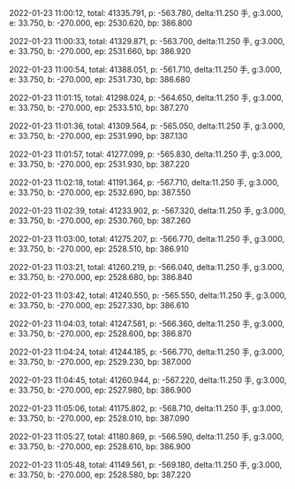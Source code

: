 2022-01-23 11:00:12, total: 41335.791, p: -563.780, delta:11.250 手, g:3.000, e: 33.750, b: -270.000, ep: 2530.620, bp: 386.800

2022-01-23 11:00:33, total: 41329.871, p: -563.700, delta:11.250 手, g:3.000, e: 33.750, b: -270.000, ep: 2531.660, bp: 386.920

2022-01-23 11:00:54, total: 41388.051, p: -561.710, delta:11.250 手, g:3.000, e: 33.750, b: -270.000, ep: 2531.730, bp: 386.680

2022-01-23 11:01:15, total: 41298.024, p: -564.650, delta:11.250 手, g:3.000, e: 33.750, b: -270.000, ep: 2533.510, bp: 387.270

2022-01-23 11:01:36, total: 41309.564, p: -565.050, delta:11.250 手, g:3.000, e: 33.750, b: -270.000, ep: 2531.990, bp: 387.130

2022-01-23 11:01:57, total: 41277.099, p: -565.830, delta:11.250 手, g:3.000, e: 33.750, b: -270.000, ep: 2531.930, bp: 387.220

2022-01-23 11:02:18, total: 41191.364, p: -567.710, delta:11.250 手, g:3.000, e: 33.750, b: -270.000, ep: 2532.690, bp: 387.550

2022-01-23 11:02:39, total: 41233.902, p: -567.320, delta:11.250 手, g:3.000, e: 33.750, b: -270.000, ep: 2530.760, bp: 387.260

2022-01-23 11:03:00, total: 41275.207, p: -566.770, delta:11.250 手, g:3.000, e: 33.750, b: -270.000, ep: 2528.510, bp: 386.910

2022-01-23 11:03:21, total: 41260.219, p: -566.040, delta:11.250 手, g:3.000, e: 33.750, b: -270.000, ep: 2528.680, bp: 386.840

2022-01-23 11:03:42, total: 41240.550, p: -565.550, delta:11.250 手, g:3.000, e: 33.750, b: -270.000, ep: 2527.330, bp: 386.610

2022-01-23 11:04:03, total: 41247.581, p: -566.360, delta:11.250 手, g:3.000, e: 33.750, b: -270.000, ep: 2528.600, bp: 386.870

2022-01-23 11:04:24, total: 41244.185, p: -566.770, delta:11.250 手, g:3.000, e: 33.750, b: -270.000, ep: 2529.230, bp: 387.000

2022-01-23 11:04:45, total: 41260.944, p: -567.220, delta:11.250 手, g:3.000, e: 33.750, b: -270.000, ep: 2527.980, bp: 386.900

2022-01-23 11:05:06, total: 41175.802, p: -568.710, delta:11.250 手, g:3.000, e: 33.750, b: -270.000, ep: 2528.010, bp: 387.090

2022-01-23 11:05:27, total: 41180.869, p: -566.590, delta:11.250 手, g:3.000, e: 33.750, b: -270.000, ep: 2528.610, bp: 386.900

2022-01-23 11:05:48, total: 41149.561, p: -569.180, delta:11.250 手, g:3.000, e: 33.750, b: -270.000, ep: 2528.580, bp: 387.220